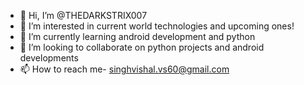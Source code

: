 - 👋 Hi, I’m @THEDARKSTRIX007
- 👀 I’m interested in current world technologies and upcoming ones!
- 🌱 I’m currently learning android development and python 
- 💞️ I’m looking to collaborate on python projects and android developments
- 📫 How to reach me- singhvishal.vs60@gmail.com

<!---
THEDARKSTRIX007/THEDARKSTRIX007 is a ✨ special ✨ repository because its `README.md` (this file) appears on your GitHub profile.
You can click the Preview link to take a look at your changes.
--->
